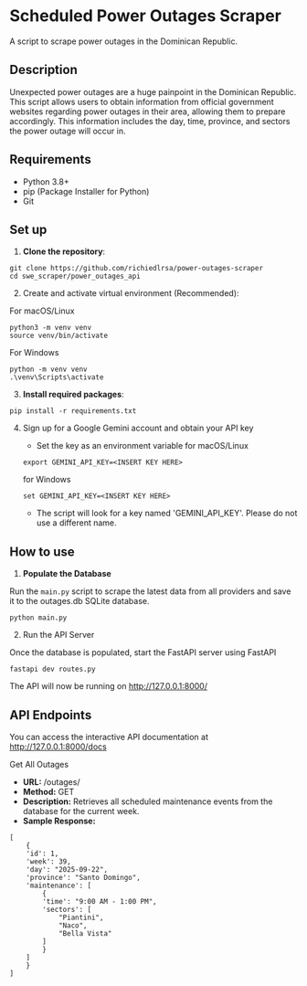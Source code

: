 # Scheduled Power Outages Scraper
A script to scrape power outages in the Dominican Republic.

## Description 

Unexpected power outages are a huge painpoint in the Dominican Republic. This script allows users to obtain information from official government websites regarding power outages in their area, allowing them to prepare accordingly. This information includes the day, time, province, and sectors the power outage will occur in. 

## Requirements
* Python 3.8+
* pip (Package Installer for Python)
* Git

## Set up
1. **Clone the repository**:
```
git clone https://github.com/richiedlrsa/power-outages-scraper
cd swe_scraper/power_outages_api
```
2. Create and activate virtual environment (Recommended):

For macOS/Linux
```
python3 -m venv venv
source venv/bin/activate
```

For Windows
```
python -m venv venv
.\venv\Scripts\activate
```

3. **Install required packages**:
```
pip install -r requirements.txt
```

4. Sign up for a Google Gemini account and obtain your API key
    * Set the key as an environment variable
    for macOS/Linux

    ```
    export GEMINI_API_KEY=<INSERT KEY HERE>
    ```

    for Windows

    ```
    set GEMINI_API_KEY=<INSERT KEY HERE>
    ```

    * The script will look for a key named 'GEMINI_API_KEY'. Please do not use a different name.

## How to use

1. **Populate the Database**

Run the ```main.py``` script to scrape the latest data from all providers and save it to the outages.db SQLite database.

```
python main.py
```

2. Run the API Server

Once the database is populated, start the FastAPI server using FastAPI

```
fastapi dev routes.py
```

The API will now be running on http://127.0.0.1:8000/

## API Endpoints

You can access the interactive API documentation at http://127.0.0.1:8000/docs

Get All Outages
* **URL:** /outages/
* **Method:** GET
* **Description:** Retrieves all scheduled maintenance events from the database for the current week.
* **Sample Response:**

```
[
    {
    'id': 1,
    'week': 39,
    'day': "2025-09-22",
    'province': "Santo Domingo",
    'maintenance': [
        {
        'time': "9:00 AM - 1:00 PM",
        'sectors': [
            "Piantini",
            "Naco",
            "Bella Vista"
        ]
        }
    ]
    }
]
```